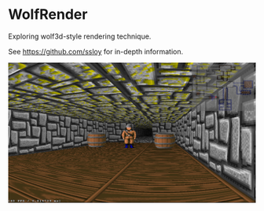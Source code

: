 # WolfRender
Exploring wolf3d-style rendering technique.

See https://github.com/ssloy for in-depth information.

![Screenshot](GQYsn2i.png)

